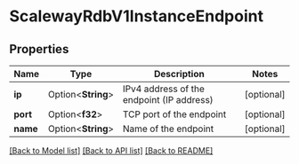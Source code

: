 # ScalewayRdbV1InstanceEndpoint

## Properties

Name | Type | Description | Notes
------------ | ------------- | ------------- | -------------
**ip** | Option<**String**> | IPv4 address of the endpoint (IP address) | [optional]
**port** | Option<**f32**> | TCP port of the endpoint | [optional]
**name** | Option<**String**> | Name of the endpoint | [optional]

[[Back to Model list]](../README.md#documentation-for-models) [[Back to API list]](../README.md#documentation-for-api-endpoints) [[Back to README]](../README.md)


